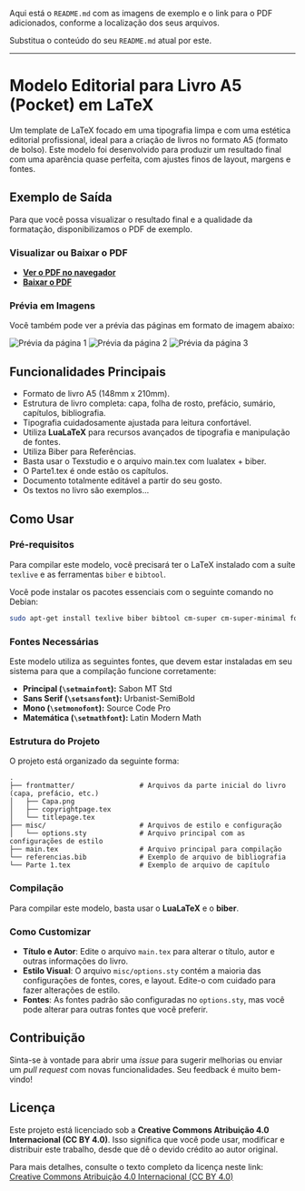 Aqui está o `README.md` com as imagens de exemplo e o link para o PDF adicionados, conforme a localização dos seus arquivos.

Substitua o conteúdo do seu `README.md` atual por este.

-----

# Modelo Editorial para Livro A5 (Pocket) em LaTeX

Um template de LaTeX focado em uma tipografia limpa e com uma estética editorial profissional, ideal para a criação de livros no formato A5 (formato de bolso). Este modelo foi desenvolvido para produzir um resultado final com uma aparência quase perfeita, com ajustes finos de layout, margens e fontes.

## Exemplo de Saída

Para que você possa visualizar o resultado final e a qualidade da formatação, disponibilizamos o PDF de exemplo.

### Visualizar ou Baixar o PDF

* [**Ver o PDF no navegador**](Resultado%20exemplo/exemplo-saida.pdf)
* [**Baixar o PDF**](Resultado%20exemplo/exemplo-saida.pdf)

### Prévia em Imagens

Você também pode ver a prévia das páginas em formato de imagem abaixo:

![Prévia da página 1](Resultado%20exemplo/preview1.png)
![Prévia da página 2](Resultado%20exemplo/preview2.png)
![Prévia da página 3](Resultado%20exemplo/preview3.png)

## Funcionalidades Principais

  * Formato de livro A5 (148mm x 210mm).
  * Estrutura de livro completa: capa, folha de rosto, prefácio, sumário, capítulos, bibliografia.
  * Tipografia cuidadosamente ajustada para leitura confortável.
  * Utiliza **LuaLaTeX** para recursos avançados de tipografia e manipulação de fontes.
  * Utiliza Biber para Referências.
  * Basta usar o Texstudio e o arquivo main.tex com lualatex + biber.
  * O Parte1.tex é onde estão os capítulos.
  * Documento totalmente editável a partir do seu gosto.
  * Os textos no livro são exemplos...

## Como Usar

### Pré-requisitos

Para compilar este modelo, você precisará ter o LaTeX instalado com a suíte `texlive` e as ferramentas `biber` e `bibtool`.

Você pode instalar os pacotes essenciais com o seguinte comando no Debian:

```bash
sudo apt-get install texlive biber bibtool cm-super cm-super-minimal fonts-adf-accanthis fonts-adf-berenis fonts-adf-gillius fonts-adf-universalis fonts-adobe-sourcesans3 fonts-cabin fonts-cantarell fonts-clear-sans fonts-comfortaa fonts-comic-neue fonts-croscore fonts-crosextra-caladea fonts-crosextra-carlito fonts-dejavu-core fonts-dejavu-extra fonts-dejavu-mono fonts-droid-fallback fonts-ebgaramond-extra fonts-font-awesome fonts-freefont-otf fonts-freefont-ttf fonts-gfs-artemisia fonts-gfs-baskerville fonts-gfs-complutum fonts-gfs-didot fonts-gfs-neohellenic fonts-gfs-olga fonts-gfs-porson fonts-gfs-solomos fonts-go fonts-hack fonts-inter fonts-lato fonts-liberation fonts-liberation-sans-narrow fonts-linuxlibertine fonts-lmodern fonts-lobster fonts-lobstertwo fonts-noto fonts-noto-cjk fonts-noto-cjk-extra fonts-noto-color-emoji fonts-noto-core fonts-noto-extra fonts-noto-mono fonts-noto-ui-core fonts-noto-ui-extra fonts-noto-unhinted fonts-oflb-asana-math fonts-open-sans fonts-opensymbol fonts-paratype fonts-quicksand fonts-roboto-slab fonts-roboto-unhinted fonts-sil-andika fonts-sil-charis fonts-sil-gentium fonts-sil-gentium-basic fonts-sil-gentiumplus fonts-sil-gentiumplus-compact fonts-stix fonts-symbola fonts-texgyre fonts-texgyre-math fonts-tuffy fonts-urw-base35 latex-make latexmk libbibtex-parser-perl liblatex-tounicode-perl libtext-bibtex-perl lmodern preview-latex-style texlive-base texlive-bibtex-extra texlive-binaries texlive-extra-utils texlive-font-utils texlive-fonts-extra texlive-fonts-extra-links texlive-fonts-recommended texlive-formats-extra texlive-humanities texlive-lang-english texlive-lang-greek texlive-lang-portuguese texlive-latex-base texlive-latex-extra texlive-latex-recommended texlive-luatex texlive-metapost texlive-pictures texlive-plain-generic texlive-publishers texlive-science texlive-xetex
```

### Fontes Necessárias

Este modelo utiliza as seguintes fontes, que devem estar instaladas em seu sistema para que a compilação funcione corretamente:

  * **Principal (`\setmainfont`):** Sabon MT Std
  * **Sans Serif (`\setsansfont`):** Urbanist-SemiBold
  * **Mono (`\setmonofont`):** Source Code Pro
  * **Matemática (`\setmathfont`):** Latin Modern Math

### Estrutura do Projeto

O projeto está organizado da seguinte forma:

```
.
├── frontmatter/                # Arquivos da parte inicial do livro (capa, prefácio, etc.)
│   ├── Capa.png
│   ├── copyrightpage.tex
│   └── titlepage.tex
├── misc/                       # Arquivos de estilo e configuração
│   └── options.sty             # Arquivo principal com as configurações de estilo
├── main.tex                    # Arquivo principal para compilação
└── referencias.bib             # Exemplo de arquivo de bibliografia
└── Parte 1.tex                 # Exemplo de arquivo de capítulo
```

### Compilação

Para compilar este modelo, basta usar o **LuaLaTeX** e o **biber**.

### Como Customizar

  * **Título e Autor**: Edite o arquivo `main.tex` para alterar o título, autor e outras informações do livro.
  * **Estilo Visual**: O arquivo `misc/options.sty` contém a maioria das configurações de fontes, cores, e layout. Edite-o com cuidado para fazer alterações de estilo.
  * **Fontes**: As fontes padrão são configuradas no `options.sty`, mas você pode alterar para outras fontes que você preferir.

## Contribuição

Sinta-se à vontade para abrir uma *issue* para sugerir melhorias ou enviar um *pull request* com novas funcionalidades. Seu feedback é muito bem-vindo\!

## Licença

Este projeto está licenciado sob a **Creative Commons Atribuição 4.0 Internacional (CC BY 4.0)**. Isso significa que você pode usar, modificar e distribuir este trabalho, desde que dê o devido crédito ao autor original.

Para mais detalhes, consulte o texto completo da licença neste link: [Creative Commons Atribuição 4.0 Internacional (CC BY 4.0)](https://creativecommons.org/licenses/by/4.0/deed.pt_BR)
